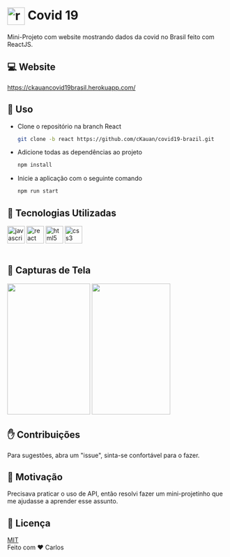 # <img align="center" src="https://ckauancovid19brasil.herokuapp.com/logo.svg" alt="react" width="40" height="40"/> Covid 19
Mini-Projeto com website mostrando dados da covid no Brasil feito com ReactJS. 
## :computer: Website
https://ckauancovid19brasil.herokuapp.com/
## :closed_book: Uso
<ul>
<li>Clone o repositório na branch React</li>
  
```bash
git clone -b react https://github.com/cKauan/covid19-brazil.git
```
<li>Adicione todas as dependências ao projeto</li>

```bash
npm install
```
<li>Inicie a aplicação com o seguinte comando</li>

```bash
npm run start
```
</ul>

## :brain: Tecnologias Utilizadas 
<p align="left"><img src="https://devicons.github.io/devicon/devicon.git/icons/javascript/javascript-plain.svg" alt="javascript" width="40" height="40"/>
  <img src="https://devicon.dev/devicon.git/icons/react/react-original.svg" alt="react" width="40" height="40"/>
  <img src="https://devicons.github.io/devicon/devicon.git/icons/html5/html5-original-wordmark.svg" alt="html5" width="40" height="40"/> 
  <img src="https://devicons.github.io/devicon/devicon.git/icons/css3/css3-original-wordmark.svg" alt="css3" width="40" height="40"/>
  <br>
  <br>
</p>

## :iphone: Capturas de Tela
<img src="https://i.ibb.co/CwfNy70/20200814-204929.jpg" width="190" height="300"> <img src="https://i.ibb.co/cc9pG7R/20200814-204910.jpg" width="180" height="300">

## :raised_hand: Contribuições
Para sugestões, abra um "issue", sinta-se confortável para o fazer.

## :muscle: Motivação
Precisava praticar o uso de API, então resolvi fazer um mini-projetinho que me ajudasse a aprender esse assunto.

## :scroll: Licença
[MIT](https://choosealicense.com/licenses/mit/)
<br>
Feito com :heart: Carlos 
